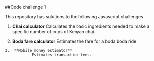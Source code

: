   ##Code challenge 1

  This repository has solutions to the following Javascript challenges

1. **Chai calculator**
                 Calculates the basic ingredients needed to make a specific number of cups of Kenyan chai.

 2.  **Boda fare calculator**
                Estimates the fare for a boda boda ride.

    3.  **Mobile money estimator**
                Estimates transaction fees.

